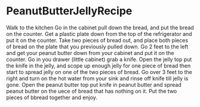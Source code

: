 # <hi> PeanutButterJellyRecipe </h1>
Walk to the kitchen
Go in the cabinet pull down the bread, and put the bread on the counter.
Get a plastic plate down from the top of the refrigerator and put it on the counter.
Take two pieces of bread out, and place both pieces of bread on the plate that you previously pulled down.
Go 2 feet to the left and get your peanut butter down from your cabinet and put it on the counter.
Go in you drawer (little cabinet) grab a knife. 
Open the jelly top put the knife in the jelly, and scope up enough jelly for one piece of bread then start to spread jelly on one of the two pieces of bread.
Go over 3 feet to the right and turn on the hot water from your sink and rinse off knife till jelly is gone.
Open the peanut butter top put knife in peanut butter and spread peanut butter on the uece of bread that has nothing on it.
Put the two pieces of bbread together and enjoy.
